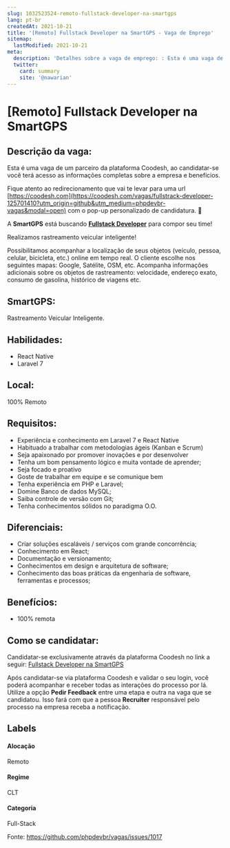 ```yaml
---
slug: 1032523524-remoto-fullstack-developer-na-smartgps
lang: pt-br
createdAt: 2021-10-21
title: '[Remoto] Fullstack Developer na SmartGPS - Vaga de Emprego'
sitemap:
  lastModified: 2021-10-21
meta:
  description: 'Detalhes sobre a vaga de emprego: : Esta é uma vaga de um parceiro da plataforma Coodesh, ao candidatar-se você terá acesso as informações completas sobre a empresa e benefícios.  Fique atento ao redirecionamento que vai te levar para uma url [https://coodesh.com](https://coodesh.com/vagas/fullstrack-developer-125701410?utm_origin=github&utm_medium=phpdevbr-vagas&modal=open) com o pop-up personalizado de candidatura. 👋 <p>A <strong>SmartGPS</strong> está buscando <strong><ins>Fullstack Developer</ins></strong> para compor seu time!</p> <p>Realizamos rastreamento veicular inteligente!</p> <p>Possibilitamos acompanhar a localização de seus objetos (veículo, pessoa, celular, bicicleta, etc.) online em tempo real. O cliente escolhe nos seguintes mapas: Google, Satélite, OSM, etc. Acompanha informações adicionais sobre os objetos de rastreamento: velocidade, endereço exato, consumo de gasolina, histórico de viagens etc.</p>'
  twitter:
    card: summary
    site: '@nawarian'
---
```


# [Remoto] Fullstack Developer na SmartGPS

## Descrição da vaga: 
Esta é uma vaga de um parceiro da plataforma Coodesh, ao candidatar-se você terá acesso as informações completas sobre a empresa e benefícios.


Fique atento ao redirecionamento que vai te levar para uma url [https://coodesh.com](https://coodesh.com/vagas/fullstrack-developer-125701410?utm_origin=github&utm_medium=phpdevbr-vagas&modal=open) com o pop-up personalizado de candidatura. 👋
<p>A <strong>SmartGPS</strong> está buscando <strong><ins>Fullstack Developer</ins></strong> para compor seu time!</p>
<p>Realizamos rastreamento veicular inteligente!</p>
<p>Possibilitamos acompanhar a localização de seus objetos (veículo, pessoa, celular, bicicleta, etc.) online em tempo real. O cliente escolhe nos seguintes mapas: Google, Satélite, OSM, etc. Acompanha informações adicionais sobre os objetos de rastreamento: velocidade, endereço exato, consumo de gasolina, histórico de viagens etc.</p>

## SmartGPS: 
 <p>Rastreamento Veicular Inteligente.<br></p>
</p>

 ## Habilidades: 
 - React Native 
- Laravel 7
## Local: 
 100% Remoto
## Requisitos: 
 - Experiência e conhecimento em Laravel 7 e React Native 
- Habituado a trabalhar com metodologias ágeis (Kanban e Scrum) 
- Seja apaixonado por promover inovações e por desenvolver 
- Tenha um bom pensamento lógico e muita vontade de aprender; 
- Seja focado e proativo 
- Goste de trabalhar em equipe e se comunique bem 
- Tenha experiência em PHP e Laravel; 
- Domine Banco de dados MySQL; 
- Saiba controle de versão com Git; 
- Tenha conhecimentos sólidos no paradigma O.O.
## Diferenciais: 
 - Criar soluções escaláveis / serviços com grande concorrência; 
- Conhecimento em React; 
- Documentação e versionamento; 
- Conhecimentos em design e arquitetura de software; 
- Conhecimento das boas práticas da engenharia de software, ferramentas e processos;
## Benefícios: 
 - 100% remota
## Como se candidatar:
Candidatar-se exclusivamente através da plataforma Coodesh no link a seguir: [Fullstack Developer na SmartGPS](https://coodesh.com/vagas/fullstrack-developer-125701410?utm_origin=github&utm_medium=phpdevbr-vagas&modal=open)


Após candidatar-se via plataforma Coodesh e validar o seu login, você poderá acompanhar e receber todas as interações do processo por lá. Utilize a opção **Pedir Feedback** entre uma etapa e outra na vaga que se candidatou. Isso fará com que a pessoa **Recruiter** responsável pelo processo na empresa receba a notificação.
## Labels
#### Alocação
Remoto
#### Regime
CLT
#### Categoria
Full-Stack

Fonte: https://github.com/phpdevbr/vagas/issues/1017